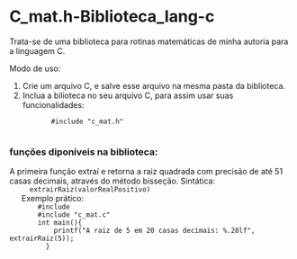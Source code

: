 # C_mat.h-Biblioteca_lang-c
Trata-se de uma biblioteca para rotinas matemáticas de minha autoria para a linguagem C.
  <section>
    Modo de uso:
    <ol>
      <li>Crie um arquivo C, e salve esse arquivo na mesma pasta da biblioteca.</li>
      <li>Inclua a bilioteca no seu arquivo C, para assim usar suas funcionalidades: </li>
     <code>
       #include "c_mat.h"
     </code>
    </ol>
<section>
<h3>funções diponíveis na biblioteca: </h3>
   <p>
     A primeira função extraí e retorna a raiz quadrada com precisão de até 51 casas decimais, através do método bisseção. 
     Sintática: 
   <code>
     extrairRaiz(valorRealPositivo)
   </code>
      Exemplo prático:
     <code>
       #include<stdio.h>
       #include "c_mat.c"
       int main(){
           printf("A raiz de 5 em 20 casas decimais: %.20lf", extrairRaiz(5));
         }
     </code>
   </p>
</section>
